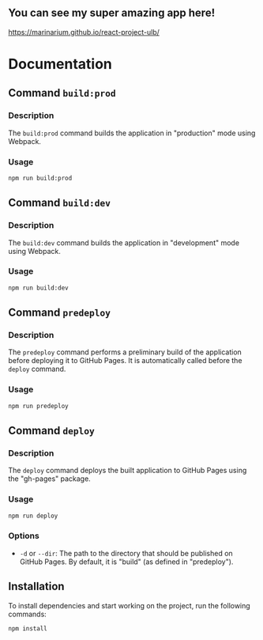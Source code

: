 ## You can see my super amazing app here!

https://marinarium.github.io/react-project-ulb/

# Documentation

## Command `build:prod`

### Description

The `build:prod` command builds the application in "production" mode using Webpack.

### Usage

```bash
npm run build:prod
```

## Command `build:dev`

### Description

The `build:dev` command builds the application in "development" mode using Webpack.

### Usage

```bash
npm run build:dev
```

## Command `predeploy`

### Description

The `predeploy` command performs a preliminary build of the application before deploying it to GitHub Pages. It is automatically
called before the `deploy` command.

### Usage

```bash
npm run predeploy
```

## Command `deploy`

### Description

The `deploy` command deploys the built application to GitHub Pages using the "gh-pages" package.

### Usage

```bash
npm run deploy
```

### Options

- `-d` or `--dir`: The path to the directory that should be published on GitHub Pages. By default, it is "build" (as
  defined in "predeploy").

## Installation

To install dependencies and start working on the project, run the following commands:

```bash
npm install
```